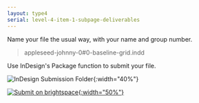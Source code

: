 ```yaml
---
layout: type4
serial: level-4-item-1-subpage-deliverables
---
```

Name your file the usual way, with your name and group number.

> appleseed-johnny-0#0-baseline-grid.indd

Use InDesign's Package function to submit your file.

![InDesign Submission Folder]({{site.url}}/svg/submission-indesign-package.svg){:width="40%"}

<a href="https://brightspace.algonquincollege.com/d2l/lms/dropbox/user/folder_submit_files.d2l?db=390793&grpid=0&isprv=0&bp=0&ou=411212" title="Submit on Brightspace" target="_blank">![Submit on brightspace]({{site.url}}/svg/button-submit-brightspace.svg){:width="50%"}</a>